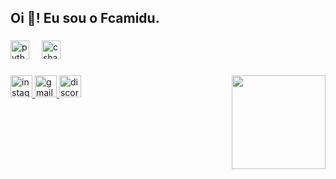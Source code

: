 <h2 align="left">Oi 👋! Eu sou o Fcamidu.</h2>

###

<div align="left">
  <img src="https://cdn.jsdelivr.net/gh/devicons/devicon/icons/python/python-original.svg" height="30" alt="python logo"  />
  <img width="12" />
  <img src="https://cdn.jsdelivr.net/gh/devicons/devicon/icons/csharp/csharp-original.svg" height="30" alt="csharp logo"  />
</div>

###

<img align="right" height="150" src="https://media1.giphy.com/media/v1.Y2lkPTc5MGI3NjExZ29kdnppeHEyd2ZuOTloMGZ4Y3NsYXV5eXd6cXlsbGF0d2lob2p2YiZlcD12MV9pbnRlcm5hbF9naWZfYnlfaWQmY3Q9cw/IXjj4sUrrX2ypTz2Ry/giphy.gif"  />

###

<div align="left">
  <a href="https://www.instagram.com/midu_sousa/" target="_blank">
    <img src="https://img.shields.io/static/v1?message=Instagram&logo=instagram&label=&color=E4405F&logoColor=white&labelColor=&style=for-the-badge" height="35" alt="instagram logo"  />
  </a>
  <a href="fcamidumateus345@gmail.com" target="_blank">
    <img src="https://img.shields.io/static/v1?message=Gmail&logo=gmail&label=&color=D14836&logoColor=red&labelColor=&style=for-the-badge" height="35" alt="gmail logo"  />
  </a>
  <a href=" https://discordapp.com/users/555190952558460929" target="_blank">
    <img src="https://img.shields.io/static/v1?message=Discord&logo=discord&label=&color=7289DA&logoColor=white&labelColor=&style=for-the-badge" height="35" alt="discord logo"  />
  </a>
</div>

###
